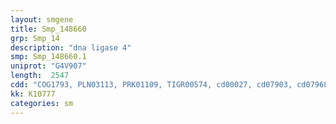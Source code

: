 ```yaml
---
layout: smgene
title: Smp_148660
grp: Smp_14
description: "dna ligase 4"
smp: Smp_148660.1
uniprot: "G4V907"
length:  2547
cdd: "COG1793, PLN03113, PRK01109, TIGR00574, cd00027, cd07903, cd07968, cl00038, cl08424, cl12015, cl20272, pfam00533, pfam01068, pfam04675, pfam04679, smart00292"
kk: K10777
categories: sm
---
```


